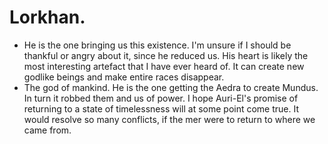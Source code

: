 # Lorkhan.

- He is the one bringing us this existence. I'm unsure if I should be thankful or angry about it, since he reduced us. His heart is likely the most interesting artefact that I have ever heard of. It can create new godlike beings and make entire races disappear.
- The god of mankind. He is the one getting the Aedra to create Mundus. In turn it robbed them and us of power. I hope Auri-El's promise of returning to a state of timelessness will at some point come true. It would resolve so many conflicts, if the mer were to return to where we came from.
